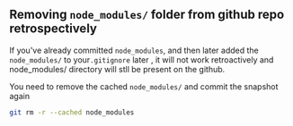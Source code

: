 ## Removing `node_modules/` folder from github repo retrospectively





If you've already committed `node_modules`, and then later added the `node_modules/` to your`.gitignore` later , it will not work retroactively and node_modules/ directory will stll be present on the github.





You need to remove the cached `node_modules/`  and commit the snapshot again

```bash
git rm -r --cached node_modules
```

